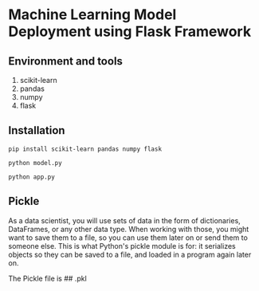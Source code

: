 # Machine Learning Model Deployment using Flask Framework
## Environment and tools
1. scikit-learn
2. pandas
3. numpy
4. flask

## Installation

`pip install scikit-learn pandas numpy flask`

`python model.py`

`python app.py`

## Pickle
As a data scientist, you will use sets of data in the form of dictionaries, DataFrames, or any other data type. When working with those, you might want to save them to a file, so you can use them later on or send them to someone else. This is what Python's pickle module is for: it serializes objects so they can be saved to a file, and loaded in a program again later on.

The Pickle file is ## .pkl
